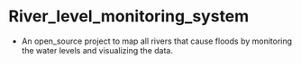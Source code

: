 # River_level_monitoring_system
- An open_source project to map all rivers that cause floods by monitoring the water levels and visualizing the data.
